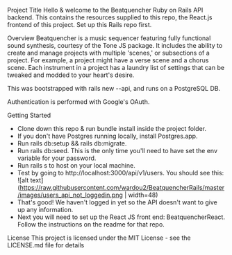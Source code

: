 Project Title
Hello & welcome to the Beatquencher Ruby on Rails API backend. This contains the resources supplied to this repo, the React.js frontend of this project. Set up this Rails repo first.

Overview
Beatquencher is a music sequencer featuring fully functional sound synthesis, courtesy of the Tone JS package. It includes the ability to create and manage projects with multiple 'scenes,' or subsections of a project. For example, a project might have a verse scene and a chorus scene. Each instrument in a project has a laundry list of settings that can be tweaked and modded to your heart's desire.

This was bootstrapped with rails new --api, and runs on a PostgreSQL DB.

Authentication is performed with Google's OAuth.

Getting Started
* Clone down this repo & run bundle install inside the project folder.
* If you don't have Postgres running locally, install Postgres.app.
* Run rails db:setup && rails db:migrate.
* Run rails db:seed. This is the only time you'll need to have set the env variable for your password.
* Run rails s to host on your local machine.
* Test by going to http://localhost:3000/api/v1/users. You should see this:
![alt text](https://raw.githubusercontent.com/wardou2/BeatquencherRails/master/images/users_api_not_loggedin.png | width=48)
* That's good! We haven't logged in yet so the API doesn't want to give up any information.
* Next you will need to set up the React JS front end: BeatquencherReact. Follow the instructions on the readme for that repo.

License
This project is licensed under the MIT License - see the LICENSE.md file for details
